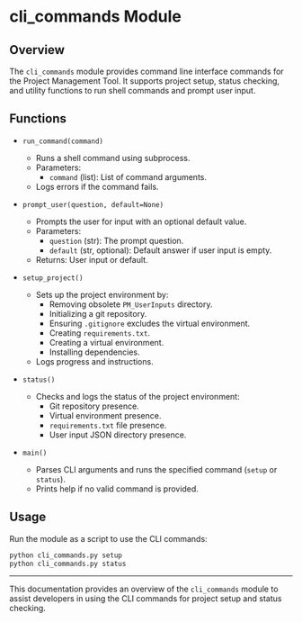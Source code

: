 # cli_commands Module

## Overview
The `cli_commands` module provides command line interface commands for the Project Management Tool. It supports project setup, status checking, and utility functions to run shell commands and prompt user input.

## Functions

- `run_command(command)`
  - Runs a shell command using subprocess.
  - Parameters:
    - `command` (list): List of command arguments.
  - Logs errors if the command fails.

- `prompt_user(question, default=None)`
  - Prompts the user for input with an optional default value.
  - Parameters:
    - `question` (str): The prompt question.
    - `default` (str, optional): Default answer if user input is empty.
  - Returns: User input or default.

- `setup_project()`
  - Sets up the project environment by:
    - Removing obsolete `PM_UserInputs` directory.
    - Initializing a git repository.
    - Ensuring `.gitignore` excludes the virtual environment.
    - Creating `requirements.txt`.
    - Creating a virtual environment.
    - Installing dependencies.
  - Logs progress and instructions.

- `status()`
  - Checks and logs the status of the project environment:
    - Git repository presence.
    - Virtual environment presence.
    - `requirements.txt` file presence.
    - User input JSON directory presence.

- `main()`
  - Parses CLI arguments and runs the specified command (`setup` or `status`).
  - Prints help if no valid command is provided.

## Usage
Run the module as a script to use the CLI commands:

```bash
python cli_commands.py setup
python cli_commands.py status
```

---

This documentation provides an overview of the `cli_commands` module to assist developers in using the CLI commands for project setup and status checking.
